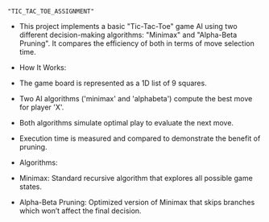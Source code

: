                                                                                            "TIC_TAC_TOE_ASSIGNMENT"

- This project implements a basic "Tic-Tac-Toe" game AI using two different decision-making algorithms: "Minimax" and "Alpha-Beta Pruning". It compares the efficiency of both in terms of move selection time.

- How It Works:

- The game board is represented as a 1D list of 9 squares.
- Two AI algorithms ('minimax' and 'alphabeta') compute the best move for player 'X'.
- Both algorithms simulate optimal play to evaluate the next move.
- Execution time is measured and compared to demonstrate the benefit of pruning.

- Algorithms:
- Minimax: Standard recursive algorithm that explores all possible game states.
- Alpha-Beta Pruning: Optimized version of Minimax that skips branches which won’t affect the final decision.

